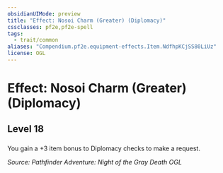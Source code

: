 ```yaml
---
obsidianUIMode: preview
title: "Effect: Nosoi Charm (Greater) (Diplomacy)"
cssclasses: pf2e,pf2e-spell
tags:
  - trait/common
aliases: "Compendium.pf2e.equipment-effects.Item.NdfhpKCjSS80LiUz"
license: OGL
---
```

# Effect: Nosoi Charm (Greater) (Diplomacy)
## Level 18
### 






You gain a +3 item bonus to Diplomacy checks to make a request.

*Source: Pathfinder Adventure: Night of the Gray Death*
*OGL*